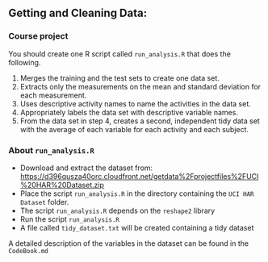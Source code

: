 Getting and Cleaning Data: 
--------------------------
### Course project

You should create one R script called `run_analysis.R` that does the following.  
1. Merges the training and the test sets to create one data set.  
2. Extracts only the measurements on the mean and standard deviation for each measurement.  
3. Uses descriptive activity names to name the activities in the data set.  
4. Appropriately labels the data set with descriptive variable names.  
5. From the data set in step 4, creates a second, independent tidy data set with the average of each variable for each activity and each subject.

### About `run_analysis.R`

- Download and extract the dataset from: <https://d396qusza40orc.cloudfront.net/getdata%2Fprojectfiles%2FUCI%20HAR%20Dataset.zip>
- Place the script `run_analysis.R` in the directory containing the `UCI HAR Dataset` folder.
- The script `run_analysis.R` depends on the `reshape2` library
- Run the script `run_analysis.R`
- A file called `tidy_dataset.txt` will be created containing a tidy dataset

A detailed description of the variables in the dataset can be found in the `CodeBook.md`

